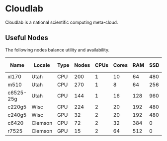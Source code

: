 # Cloudlab

Cloudlab is a national scientific computing meta-cloud.

## Useful Nodes

The following nodes balance utility and availability.

|      Name |  Locale | Type | Nodes | CPUs | Cores | RAM | SSD | SSD Type |  HDD | Passmark |    Perf |
|-----------|---------|------|-------|------|-------|-----|-----|----------|------|----------|---------|
|     xl170 |    Utah |  CPU |   200 |    1 |    10 |  64 | 480 |     SATA |    0 |    11732 |     Low |
|      m510 |    Utah |  CPU |   270 |    1 |     8 |  64 | 256 |     NVMe |    0 |    11732 |     Low |
| c6525-25g |    Utah |  CPU |   144 |    1 |    16 | 128 | 960 |     NVMe |    0 |    32480 |    High |
|    c220g5 |    Wisc |  CPU |   224 |    2 |    20 | 192 | 480 |     SATA | 1000 |    21378 |  Medium |
|    c240g5 |    Wisc |  GPU |    32 |    2 |    20 | 192 | 480 |     SATA | 1000 |    21378 |  Medium |
|     c6420 | Clemson |  CPU |    72 |    2 |    32 | 384 |   0 |      N/A | 2000 |      N/A |    High |
|     r7525 | Clemson |  GPU |    15 |    2 |    64 | 512 |   0 |      N/A | 2000 |    72534 | Highest |
